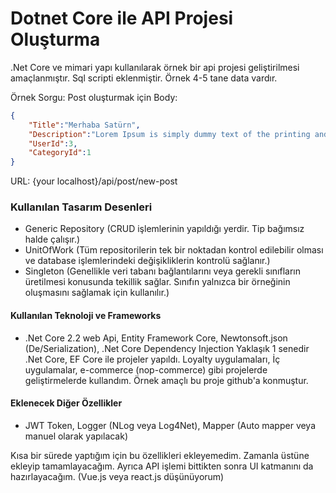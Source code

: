 # Dotnet Core ile API Projesi Oluşturma
.Net Core ve mimari yapı kullanılarak örnek bir api projesi geliştirilmesi amaçlanmıştır.
Sql scripti eklenmiştir. Örnek 4-5 tane data vardır.

Örnek Sorgu: Post oluşturmak için
Body:
```json
{
	"Title":"Merhaba Satürn",
	"Description":"Lorem Ipsum is simply dummy text of the printing and typesetting industry. Lorem Ipsum has been the industry's standard dummy text ever since the 1500s, when an unknown printer took a galley of type and scrambled it to make a type specimen book. It has survived not only five centuries, but also the leap into electronic typesetting, remaining essentially unchanged. It was popularised in the 1960s with the release of Letraset sheets containing Lorem Ipsum passages, and more recently with desktop publishing software like Aldus PageMaker including versions of Lorem Ipsum.",
	"UserId":3,
	"CategoryId":1
}
```
URL:
{your localhost}/api/post/new-post

### Kullanılan Tasarım Desenleri
- Generic Repository (CRUD işlemlerinin yapıldığı yerdir. Tip bağımsız halde çalışır.)
- UnitOfWork (Tüm repositorilerin tek bir noktadan kontrol edilebilir olması ve database işlemlerindeki değişikliklerin kontrolü sağlanır.)
- Singleton (Genellikle veri tabanı bağlantılarını veya gerekli sınıfların üretilmesi konusunda tekillik sağlar. Sınıfın yalnızca bir örneğinin oluşmasını sağlamak için kullanılır.)

#### Kullanılan Teknoloji ve Frameworks
- .Net Core 2.2 web Api, Entity Framework Core, Newtonsoft.json (De/Serialization), .Net Core Dependency Injection
Yaklaşık 1 senedir .Net Core, EF Core ile projeler yapıldı. Loyalty uygulamaları, İç uygulamalar, e-commerce (nop-commerce) gibi projelerde geliştirmelerde kullandım. Örnek amaçlı bu proje github'a konmuştur.

#### Eklenecek Diğer Özellikler
- JWT Token, Logger (NLog veya Log4Net), Mapper (Auto mapper veya manuel olarak yapılacak)

Kısa bir sürede yaptığım için bu özellikleri ekleyemedim. Zamanla üstüne ekleyip tamamlayacağım. 
Ayrıca API işlemi bittikten sonra UI katmanını da hazırlayacağım. (Vue.js veya react.js düşünüyorum)
